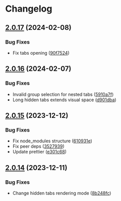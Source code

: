 # Changelog

## [2.0.17](https://github.com/diplodoc-platform/tabs-extension/compare/v2.0.16...v2.0.17) (2024-02-08)


### Bug Fixes

* Fix tabs opening ([90f7524](https://github.com/diplodoc-platform/tabs-extension/commit/90f752492debc2cb520187dd3b637ab864f9a3b0))

## [2.0.16](https://github.com/diplodoc-platform/tabs-extension/compare/v2.0.15...v2.0.16) (2024-02-07)


### Bug Fixes

* Invalid group selection for nested tabs ([5910a7f](https://github.com/diplodoc-platform/tabs-extension/commit/5910a7fea4e9e29e21b8e84c3fb8708d8090f290))
* Long hidden tabs extends visual space ([d901dba](https://github.com/diplodoc-platform/tabs-extension/commit/d901dba8545fc4b8e549235bc8ef63c275b05dc7))

## [2.0.15](https://github.com/diplodoc-platform/tabs-extension/compare/v2.0.14...v2.0.15) (2023-12-12)


### Bug Fixes

* Fix node_modules structure ([610931e](https://github.com/diplodoc-platform/tabs-extension/commit/610931e00ef8b72db3926b402e3c2b42e3669753))
* Fix peer deps ([3527939](https://github.com/diplodoc-platform/tabs-extension/commit/3527939599f646c623de5508abec189614a64c4d))
* Update prettier ([e301c68](https://github.com/diplodoc-platform/tabs-extension/commit/e301c68d041420a0837e752530098982a79f0cc1))

## [2.0.14](https://github.com/diplodoc-platform/tabs-extension/compare/v2.0.13...v2.0.14) (2023-12-11)


### Bug Fixes

* Change hidden tabs rendering mode ([8b248fc](https://github.com/diplodoc-platform/tabs-extension/commit/8b248fce4519d74541398d94ae913e16db2132ad))
